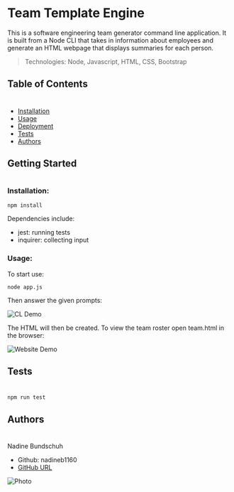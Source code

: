 # Team Template Engine
This is a software engineering team generator command line application. It is built from a Node CLI that takes in information about employees and generate an HTML webpage that displays summaries for each person. 
>Technologies:
Node, Javascript, HTML, CSS, Bootstrap
## Table of Contents
#
- [Installation](#installation)
- [Usage](#usage)
- [Deployment](#deployment)
- [Tests](#tests)
- [Authors](#authors)
## Getting Started
#
### Installation:
```
npm install
```
Dependencies include: 
- jest: running tests 
- inquirer: collecting input
### Usage:

To start use:
```
node app.js
```
Then answer the given prompts:

![CL Demo](Cl_demo.gif)

The HTML will then be created. To view the team roster open team.html in the browser:

![Website Demo](demo.gif)


## Tests
#
```
npm run test
```

## Authors
#
Nadine Bundschuh

- Github: nadineb1160
- [GitHub URL](https://github.com/nadineb1160)

![Photo](https://avatars3.githubusercontent.com/u/23265256?v=4)
